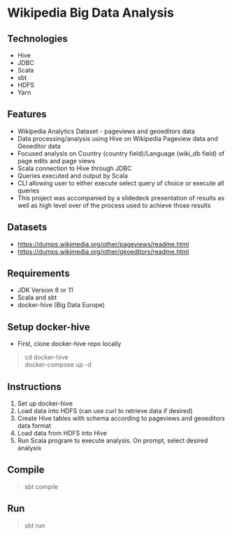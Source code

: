 # Wikipedia Big Data Analysis
## Technologies
- Hive
- JDBC
- Scala
- sbt
- HDFS
- Yarn

## Features
- Wikipedia Analytics Dataset - pageviews and geoeditors data
- Data processing/analysis using Hive on Wikipedia Pageview data and Geoeditor data
- Focused analysis on Country (country field)/Language (wiki_db field) of page edits and page views
- Scala connection to Hive through JDBC
- Queries executed and output by Scala
- CLI allowing user to either execute select query of choice or execute all queries
- This project was accompanied by a slidedeck presentation of results as well as high level over of the process used to achieve those results

## Datasets
- https://dumps.wikimedia.org/other/pageviews/readme.html
- https://dumps.wikimedia.org/other/geoeditors/readme.html

## Requirements
- JDK Version 8 or 11
- Scala and sbt
- docker-hive (Big Data Europe)

## Setup docker-hive
- First, clone docker-hive repo locally
>cd docker-hive \
>docker-compose up -d

## Instructions
1. Set up docker-hive
2. Load data into HDFS (can use curl to retrieve data if desired)
3. Create Hive tables with schema according to pageviews and geoeditors data format
4. Load data from HDFS into Hive
5. Run Scala program to execute analysis. On prompt, select desired analysis

## Compile
>sbt compile

## Run
>sbt run
